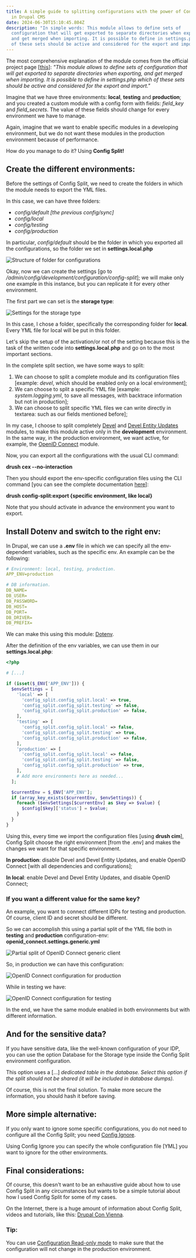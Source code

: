 ```yaml
---
title: A simple guide to splitting configurations with the power of Config Split
  in Drupal CMS
date: 2024-06-30T15:10:45.804Z
description: "In simple words: This module allows to define sets of
  configuration that will get exported to separate directories when exporting,
  and get merged when importing. It is possible to define in settings.php which
  of these sets should be active and considered for the export and import."
---
```

The most comprehensive explanation of the module comes from the official project page [[this](https://www.drupal.org/project/config_split)]: *"This module allows to define sets of configuration that will get exported to separate directories when exporting, and get merged when importing. It is possible to define in settings.php which of these sets should be active and considered for the export and import."*

Imagine that we have three environments: **local**, **testing** and **production**; and you created a custom module with a config form with fields: *field_key* and *field_secrets*. The value of these fields should change for every environment we have to manage.

Again, imagine that we want to enable specific modules in a developing environment, but we do not want these modules in the production environment because of performance.

How do you manage to do it? Using **Config Split!**

## Create the different environments:

Before the settings of Config Split, we need to create the folders in which the module needs to export the YML files.

In this case, we can have three folders:

* *config/default \[the previous config/sync]*
* *config/local*
* *config/testing*
* *config/production*

In particular, *config/default* should be the folder in which you exported all the configurations, so the folder we set in **settings.local.php**

![Structure of folder for configurations](folder_sync.png "Structure of folder for configurations")

Okay, now we can create the settings [go to */admin/config/development/configuration/config-split*]; we will make only one example in this instance, but you can replicate it for every other environment.

The first part we can set is the **storage type**:

![Settings for the storage type](configutations_settings.png "Settings for the storage type")

In this case, I chose a folder, specifically the corresponding folder for **local**. Every YML file for local will be put in this folder.

Let's skip the setup of the activation/or not of the setting because this is the task of the written code into **settings.local.php** and go on to the most important sections.

In the complete split section, we have some ways to split:

1. We can choose to split a complete module and its configuration files [example: *devel*, which should be enabled only on a local environment];
2. We can choose to split a specific YML file [example: *system.logging.yml*, to save all messages, with backtrace information but not in production];
3. We can choose to split specific YML files we can write directly in textarea: such as our fields mentioned before];

In my case, I choose to split completely [Devel](https://www.drupal.org/project/devel) and [Devel Entity Updates](https://www.drupal.org/project/devel_entity_updates) modules, to make this module active only in the **development** environment. In the same way, in the production environment, we want active, for example, the [OpenID Connect](https://www.drupal.org/project/openid_connect) module.

Now, you can export all the configurations with the usual CLI command:

**drush cex --no-interaction**

Then you should export the env-specific configuration files using the CLI command [you can see the complete documentation [here](https://www.drupal.org/docs/8/modules/configuration-split)]:

**drush config-split:export {specific environment, like local}**

Note that you should activate in advance the environment you want to export.

## Install Dotenv and switch to the right env:

In Drupal, we can use a **.env** file in which we can specify all the env-dependent variables, such as the specific env. An example can be the following: 

```yaml
# Environment: local, testing, production.
APP_ENV=production

# DB information.
DB_NAME=
DB_USER=
DB_PASSWORD=
DB_HOST=
DB_PORT=
DB_DRIVER=
DB_PREFIX=
```

We can make this using this module: [Dotenv](https://www.drupal.org/project/dotenv).

After the definition of the env variables, we can use them in our **settings.local.php**:

```php
<?php

# [...]

if (isset($_ENV['APP_ENV'])) {
  $envSettings = [
    'local' => [
      'config_split.config_split.local' => true,
      'config_split.config_split.testing' => false,
      'config_split.config_split.production' => false,
    ],
    'testing' => [
      'config_split.config_split.local' => false,
      'config_split.config_split.testing' => true,
      'config_split.config_split.production' => false,
    ],
    'production' => [
      'config_split.config_split.local' => false,
      'config_split.config_split.testing' => false,
      'config_split.config_split.production' => true,
    ],
    # Add more environments here as needed...
  ];

  $currentEnv = $_ENV['APP_ENV'];
  if (array_key_exists($currentEnv, $envSettings)) {
    foreach ($envSettings[$currentEnv] as $key => $value) {
      $config[$key]['status'] = $value;
    }
  }
}
```

Using this, every time we import the configuration files [using **drush cim**], Config Split choose the right environment \[from the .env] and makes the changes we want for that specific environment. 

**In production**: disable Devel and Devel Entity Updates, and enable OpenID Connect \[with all dependencies and configurations];

**In local**: enable Devel and Devel Entity Updates, and disable OpenID Connect;

### If you want a different value for the same key?

An example, you want to connect different IDPs for testing and production. Of course, client ID and secret should be different.

So we can accomplish this using a partial split of the YML file both in **testing** and **production** configuration-env: **openid_connect.settings.generic.yml**

![Partial split of OpenID Connect generic client](partial_split-generic.png "Partial split of OpenID Connect generic client")

So, in production we can have this configuration:

![OpenID Connect configuration for production](generic_production.png "OpenID Connect configuration for production")

While in testing we have:

![OpenID Connect configuration for testing](generic_testing.png "OpenID Connect configuration for testing")

In the end, we have the same module enabled in both environments but with different information.

## And for the sensitive data?

If you have sensitive data, like the well-known configuration of your IDP, you can use the option Database for the Storage type inside the Config Split environment configuration.

This option uses a \[...] *dedicated table in the database. Select this option if the split should not be shared (it will be included in database dumps).*

Of course, this is not the final solution. To make more secure the information, you should hash it before saving.

## More simple alternative:

If you only want to ignore some specific configurations, you do not need to configure all the Config Split; you need [Config Ignore](https://www.drupal.org/project/config_ignore). 

Using Config Ignore you can specify the whole configuration file \[YML] you want to ignore for the other environments.

## Final considerations:

Of course, this doesn't want to be an exhaustive guide about how to use Config Split in any circumstances but wants to be a simple tutorial about how I used Config Split for some of my cases.

On the Internet, there is a huge amount of information about Config Split, videos and tutorials, like this: [Drupal Con Vienna](https://events.drupal.org/vienna2017/sessions/advanced-configuration-management-config-split-et-al).

### Tip:

You can use [Configuration Read-only mode](https://www.drupal.org/project/config_readonly) to make sure that the configuration will not change in the production environment.